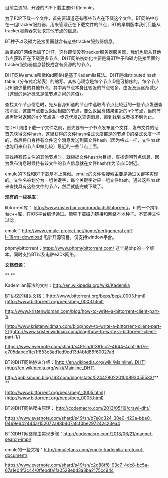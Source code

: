 目前主流的，开源的P2P下载主要BT和emule。

为了P2P下载一个文件，首先要知道还有哪些节点在下载这个文件。BT网络中存在一组tracker服务器，用来管理正在下载文件的节点，BT的早期版本我们只能从tracker服务器来获取其他节点的信息。

BT种子以及磁力链接里面就含有这些tracker服务器信息。

后来的BT网络添加了DHT，这样即使没有tracker服务器服务器，我们也能从其他节点获取正在下载更多节点。DHT网络初始化主要是将BT种子和磁力链接里面的tracker服务器信息替换成含有资源的的节点。

DHT网络(emule叫做Kad网络)是基于Kademlia算法。DHT是distributed hash table（分布式哈希表）的缩写。其核心理念是每个节点ID是可排序的，每个节点只知道少量的其他节点，其中离节点本身比较近的节点较多，由近及远逐渐减少（这里的远近概念是值节点之间的差值）。

查找某个节点信息时，先从自身知道的节点中选取离节点比较近的一些节点发送查找消息，这些节点要么返回相应的节点，要么返回离结果更近的n个节点，当前节点再针对返回的n个节点进一步迭代发送查询消息，直到找到或者找不到为止。

在DHT网络下载一个文件之前，首先要有一个节点发布这个文件，发布文件的话首先获得文件hash，这里获得的文件hash格式长度都是的节点ID的格式长度一样的，然后将自身持有文件这个消息发送到离文件hash（因为格式一样，文件hash也能用来和节点ID做比较）最近的一些节点上面。

查找持有该文件的其他节点时，就根据文件hash为目标，查找询问节点信息，因为发布消息时候持有该文件的节点信息就在文件hash作为节点ID附近。

emule的下载和BT下载基本上类似。emule的文件名搜索主要是通过关键字实现的。文件名被划分为一组关键字，每个关键字对应一组文件hash，通过这些hash来查找具有这些文件的节点，然后就能完成下载了。

**现有的一些类库：**

 libtorrent库： <http://www.rasterbar.com/products/libtorrent/>。bt的一个跨平台c++库，在iOS平台编译通过。能够下载磁力链接和网络本地种子。不支持文件过滤。 

emule：<http://www.emule-project.net/home/perl/general.cgi?l=1&rm=download> 电驴开源项目。仅支持window平台。

phpmybittorrent：<https://www.phpmybittorrent.com/> 这个是php的一个版本。同时支持BT以及电驴e2Dk网络。

**文档资源：**

**
**

Kademlian算法的文档：<http://en.wikipedia.org/wiki/Kademlia>

BT协议的相关文档：[http://www.bittorrent.org/beps/bep\_0003.html](http://www.bittorrent.org/beps/bep_0003.html)

 <http://www.kristenwidman.com/blog/how-to-write-a-bittorrent-client-part-1/>

 [http://www.kristenwidman.com/blog/how-to-write-a-bittorrent-client-part-2/](http://www.kristenwidman.com/blog/how-to-write-a-bittorrent-client-part-1/)

<https://www.evernote.com/shard/s49/sh/6f391cc2-4644-4daf-9d7e-e705dabce1fc/1f853c3ad1ed9cd13d4bfd66f60027ad>

BT的DHT网络协议介绍：[http://en.wikipedia.org/wiki/Mainline\_DHT](http://en.wikipedia.org/wiki/Mainline_DHT) 

 <http://gobismoon.blog.163.com/blog/static/5244280220100893055533/>**
**

 [http://www.bittorrent.org/beps/bep\_0005.html](http://www.bittorrent.org/beps/bep_0005.html)

BT的DHT网络爬虫原理： <http://codemacro.com/2013/05/19/crawl-dht/>

<https://www.evernote.com/shard/s49/sh/b7e8d324-30e0-423a-bbe0-0469e642444a/152072a88b407afcf0be297242c23ea4>

BT的DHT网络爬虫实现步骤：<http://codemacro.com/2013/06/21/magnet-search-impl/>

emule的一些文档：<http://emulefans.com/emule-kademlia-protocol-document/>

<https://www.evernote.com/shard/s49/sh/c2d88ff8-93c7-4dc8-bc5a-67a1e04f3c44/0ffebdfa1fa0528ebd3a3ba2175cc94c>